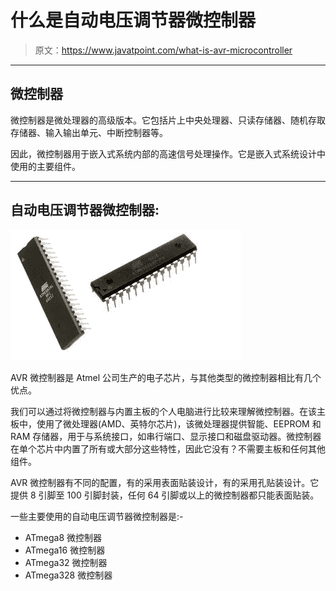 # 什么是自动电压调节器微控制器

> 原文：<https://www.javatpoint.com/what-is-avr-microcontroller>

* * *

## 微控制器

微控制器是微处理器的高级版本。它包括片上中央处理器、只读存储器、随机存取存储器、输入输出单元、中断控制器等。

因此，微控制器用于嵌入式系统内部的高速信号处理操作。它是嵌入式系统设计中使用的主要组件。

* * *

## 自动电压调节器微控制器:

![ES AVR Microcontroller](img/f7c7a3973c23f8131893f1ae4a8c1ceb.png)

AVR 微控制器是 Atmel 公司生产的电子芯片，与其他类型的微控制器相比有几个优点。

我们可以通过将微控制器与内置主板的个人电脑进行比较来理解微控制器。在该主板中，使用了微处理器(AMD、英特尔芯片)，该微处理器提供智能、EEPROM 和 RAM 存储器，用于与系统接口，如串行端口、显示接口和磁盘驱动器。微控制器在单个芯片中内置了所有或大部分这些特性，因此它没有？不需要主板和任何其他组件。

AVR 微控制器有不同的配置，有的采用表面贴装设计，有的采用孔贴装设计。它提供 8 引脚至 100 引脚封装，任何 64 引脚或以上的微控制器都只能表面贴装。

一些主要使用的自动电压调节器微控制器是:-

*   ATmega8 微控制器
*   ATmega16 微控制器
*   ATmega32 微控制器
*   ATmega328 微控制器